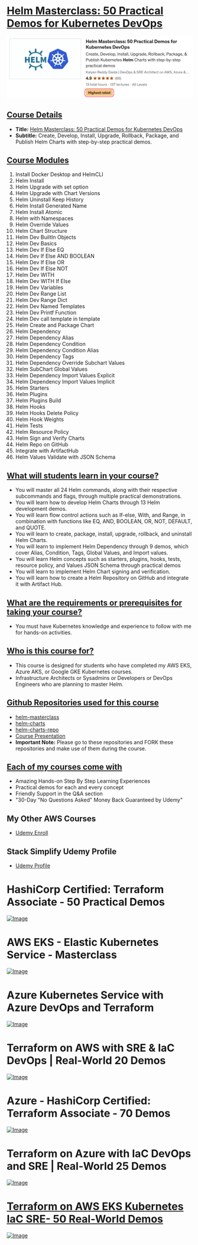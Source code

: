 # [Helm Masterclass: 50 Practical Demos for Kubernetes DevOps](https://links.stacksimplify.com/helm-masterclass-kubernetes-devops)

[![Image](images/helm-highest-rated.png "Helm Masterclass: 50 Practical Demos for Kubernetes DevOps")](https://links.stacksimplify.com/helm-masterclass-kubernetes-devops)


## [Course Details](https://links.stacksimplify.com/helm-masterclass-kubernetes-devops)
- **Title:** [Helm Masterclass: 50 Practical Demos for Kubernetes DevOps](https://links.stacksimplify.com/helm-masterclass-kubernetes-devops)
- **Subtitle:** Create, Develop, Install, Upgrade, Rollback, Package, and Publish Helm Charts with step-by-step practical demos.

## [Course Modules](https://links.stacksimplify.com/helm-masterclass-kubernetes-devops)
01. Install Docker Desktop and HelmCLI
02. Helm Install
03. Helm Upgrade with set option
04. Helm Upgrade with Chart Versions
05. Helm Uninstall Keep History
06. Helm Install Generated Name
07. Helm Install Atomic
08. Helm with Namespaces
09. Helm Override Values
10. Helm Chart Structure
11. Helm Dev BuiltIn Objects
12. Helm Dev Basics
13. Helm Dev If Else EQ
14. Helm Dev If Else AND BOOLEAN
15. Helm Dev If Else OR
16. Helm Dev If Else NOT
17. Helm Dev WITH
18. Helm Dev WITH If Else
19. Helm Dev Variables
20. Helm Dev Range List
21. Helm Dev Range Dict
22. Helm Dev Named Templates
23. Helm Dev Printf Function
24. Helm Dev call template in template
25. Helm Create and Package Chart
26. Helm Dependency
27. Helm Dependency Alias
28. Helm Dependency Condition
29. Helm Dependency Condition Alias
30. Helm Dependency Tags
31. Helm Dependency Override Subchart Values
32. Helm SubChart Global Values
33. Helm Dependency Import Values Explicit
34. Helm Dependency Import Values Implicit
35. Helm Starters
36. Helm Plugins
37. Helm Plugins Build
38. Helm Hooks
39. Helm Hooks Delete Policy
40. Helm Hook Weights
41. Helm Tests
42. Helm Resource Policy
43. Helm Sign and Verify Charts
44. Helm Repo on GitHub
45. Integrate with ArtifactHub
46. Helm Values Validate with JSON Schema


## [What will students learn in your course?](https://links.stacksimplify.com/helm-masterclass-kubernetes-devops)
- You will master all 24 Helm commands, along with their respective subcommands and flags, through multiple practical demonstrations.
- You will learn how to develop Helm Charts through 13 Helm development demos.
- You will learn flow control actions such as If-else, With, and Range, in combination with functions like EQ, AND, BOOLEAN, OR, NOT, DEFAULT, and QUOTE.
- You will learn to create, package, install, upgrade, rollback, and uninstall Helm Charts.
- You will learn to implement Helm Dependency through 9 demos, which cover Alias, Condition, Tags, Global Values, and Import values.
- You will learn Helm concepts such as starters, plugins, hooks, tests, resource policy, and Values JSON Schema through practical demos
- You will learn to implement Helm Chart signing and verification.
- You will learn how to create a Helm Repository on GitHub and integrate it with Artifact Hub. 


## [What are the requirements or prerequisites for taking your course?](https://links.stacksimplify.com/helm-masterclass-kubernetes-devops)
- You must have Kubernetes knowledge and experience to follow with me for hands-on activities.

## [Who is this course for?](https://links.stacksimplify.com/helm-masterclass-kubernetes-devops)
- This course is designed for students who have completed my AWS EKS, Azure AKS, or Google GKE Kubernetes courses.
- Infrastructure Architects or Sysadmins or Developers or DevOps Engineers who are planning to master Helm.

## [Github Repositories used for this course](https://links.stacksimplify.com/helm-masterclass-kubernetes-devops)
- [helm-masterclass](https://github.com/stacksimplify/helm-masterclass)
- [helm-charts](https://github.com/stacksimplify/helm-charts)
- [helm-charts-repo](https://github.com/stacksimplify/helm-charts-repo)
- [Course Presentation](https://github.com/stacksimplify/helm-masterclass/course-presentation/)
- **Important Note:** Please go to these repositories and FORK these repositories and make use of them during the course.


## [Each of my courses come with](https://links.stacksimplify.com/helm-masterclass-kubernetes-devops)
- Amazing Hands-on Step By Step Learning Experiences
- Practical demos for each and every concept
- Friendly Support in the Q&A section
- "30-Day "No Questions Asked" Money Back Guaranteed by Udemy"

## My Other AWS Courses
- [Udemy Enroll](https://www.stacksimplify.com/azure-aks/courses/stacksimplify-best-selling-courses-on-udemy/)

## Stack Simplify Udemy Profile
- [Udemy Profile](https://www.udemy.com/user/kalyan-reddy-9/)

# HashiCorp Certified: Terraform Associate - 50 Practical Demos
[![Image](https://stacksimplify.com/course-images/hashicorp-certified-terraform-associate-highest-rated.png "HashiCorp Certified: Terraform Associate - 50 Practical Demos")](https://links.stacksimplify.com/hashicorp-certified-terraform-associate) 

# AWS EKS - Elastic Kubernetes Service - Masterclass
[![Image](https://stacksimplify.com/course-images/AWS-EKS-Kubernetes-Masterclass-DevOps-Microservices-course.png "AWS EKS Kubernetes - Masterclass")](https://www.udemy.com/course/aws-eks-kubernetes-masterclass-devops-microservices/?referralCode=257C9AD5B5AF8D12D1E1)


# Azure Kubernetes Service with Azure DevOps and Terraform 
[![Image](https://stacksimplify.com/course-images/azure-kubernetes-service-with-azure-devops-and-terraform.png "Azure Kubernetes Service with Azure DevOps and Terraform")](https://www.udemy.com/course/azure-kubernetes-service-with-azure-devops-and-terraform/?referralCode=2499BF7F5FAAA506ED42)

# Terraform on AWS with SRE & IaC DevOps | Real-World 20 Demos
[![Image](https://stacksimplify.com/course-images/terraform-on-aws-best-seller.png "Terraform on AWS with SRE & IaC DevOps | Real-World 20 Demos")](https://links.stacksimplify.com/terraform-on-aws-with-sre-and-iacdevops)

# Azure - HashiCorp Certified: Terraform Associate - 70 Demos
[![Image](https://stacksimplify.com/course-images/azure-hashicorp-certified-terraform-associate-highest-rated.png "Azure - HashiCorp Certified: Terraform Associate - 70 Demos")](https://links.stacksimplify.com/azure-hashicorp-certified-terraform-associate)

# Terraform on Azure with IaC DevOps and SRE | Real-World 25 Demos

[![Image](https://stacksimplify.com/course-images/terraform-on-azure-with-iac-azure-devops-sre-1.png "Terraform on Azure with IaC DevOps and SRE | Real-World 25 Demos")](https://links.stacksimplify.com/terraform-on-azure-with-iac-devops-sre)

# [Terraform on AWS EKS Kubernetes IaC SRE- 50 Real-World Demos](https://links.stacksimplify.com/terraform-on-aws-eks-kubernetes-iac-sre)

[![Image](https://stacksimplify.com/course-images/terraform-on-aws-eks-kubernetes.png "Terraform on AWS EKS Kubernetes IaC SRE- 50 Real-World Demos ")](https://links.stacksimplify.com/terraform-on-aws-eks-kubernetes-iac-sre)


